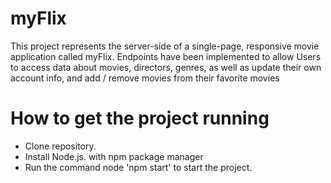 # myFlix

This project represents the server-side of a single-page, responsive movie application called myFlix. Endpoints have been implemented to allow Users to access data about movies, directors, genres, as well as update their own account info, and add / remove movies from their favorite movies

# How to get the project running

- Clone repository.
- Install Node.js. with npm package manager
- Run the command node 'npm start' to start the project.
